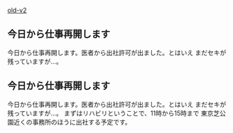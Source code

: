 [old-v2](ig080214-orig.html)

## 今日から仕事再開します

今日から仕事再開します。医者から出社許可が出ました。とはいえ まだセキが残っていますが…。






## 今日から仕事再開します


今日から仕事再開します。医者から出社許可が出ました。とはいえ まだセキが残っていますが…。
まずはリハビリということで、11時から15時まで 東京芝公園近くの事務所のほうに出社する予定です。